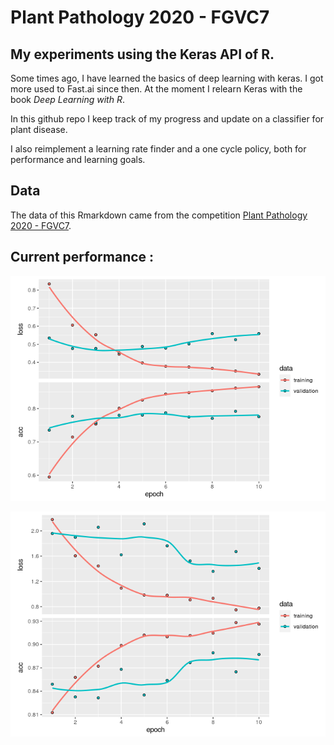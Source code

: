 # Plant Pathology 2020 - FGVC7

## My experiments using the Keras API of R. 

Some times ago, I have learned the basics of deep learning with keras. I got more used to Fast.ai since then.
At the moment I relearn Keras with the book *Deep Learning with R*. 

In this github repo I keep track of my progress and update on a classifier for plant disease.

I also reimplement a learning rate finder and a one cycle policy, both for performance and learning goals.

## Data

The data of this Rmarkdown came from the competition [Plant Pathology 2020 - FGVC7](https://www.kaggle.com/c/plant-pathology-2020-fgvc7). 

## Current performance :


![Train and Val loss and accuracy](https://github.com/Cdk29/Plant-Pathology/blob/master/resnet50-lr-finder-and-cyclic-lr-with-r_files/figure-gfm/plot_perforance-1.png)


![Train and Val loss and accuracy fine tuned model](https://github.com/Cdk29/Plant-Pathology/blob/master/resnet50-lr-finder-and-cyclic-lr-with-r_files/figure-gfm/plot_perforance_fine_tuned-1.png)
